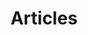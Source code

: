 ---
title: Articles
weight: 1
menu: main
metaDescription: "Articles mostly about: Java, Kotlin, Architecture, Security, Best Practice, IntelliJ SDK."
---